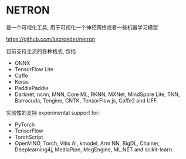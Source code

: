 # NETRON

是一个可视化工具, 用于可视化一个神经网络或者一些机器学习模型  

https://github.com/lutzroeder/netron

目前支持主流的各种格式, 包括
* ONNX
* TensorFlow Lite
* Caffe
* Keras
* PaddlePaddle
* Darknet, ncnn, MNN, Core ML, RKNN, MXNet, MindSpore Lite, TNN, Barracuda, Tengine, CNTK, TensorFlow.js, Caffe2 and UFF.

实验性的支持 experimental support for:
* PyTorch
* TensorFlow
* TorchScript
* OpenVINO, Torch, Vitis AI, kmodel, Arm NN, BigDL, Chainer, Deeplearning4j, MediaPipe, MegEngine, ML.NET and scikit-learn.



